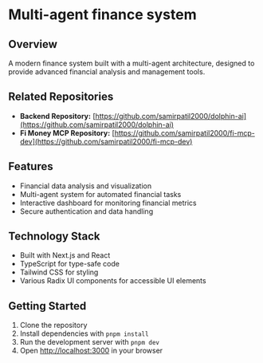 # Multi-agent finance system

## Overview

A modern finance system built with a multi-agent architecture, designed to provide advanced financial analysis and management tools.

## Related Repositories

- **Backend Repository:** [https://github.com/samirpatil2000/dolphin-ai](https://github.com/samirpatil2000/dolphin-ai)
- **Fi Money MCP Repository:** [https://github.com/samirpatil2000/fi-mcp-dev](https://github.com/samirpatil2000/fi-mcp-dev)

## Features

- Financial data analysis and visualization
- Multi-agent system for automated financial tasks
- Interactive dashboard for monitoring financial metrics
- Secure authentication and data handling

## Technology Stack

- Built with Next.js and React
- TypeScript for type-safe code
- Tailwind CSS for styling
- Various Radix UI components for accessible UI elements

## Getting Started

1. Clone the repository
2. Install dependencies with `pnpm install`
3. Run the development server with `pnpm dev`
4. Open [http://localhost:3000](http://localhost:3000) in your browser
